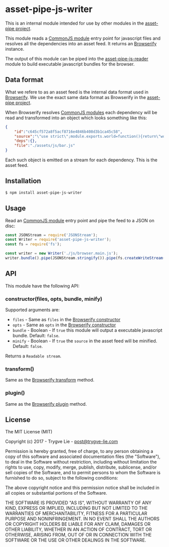# asset-pipe-js-writer

This is an internal module intended for use by other modules in the [asset-pipe project][asset-pipe].

This module reads a [CommonJS module][commonjs] entry point for javascript files and
resolves all the dependencies into an asset feed. It returns an [Browserify][browserify]
instance.

The output of this module can be piped into the [asset-pipe-js-reader][asset-pipe-js-reader] module
to build executable javascript bundles for the browser.



## Data format

What we refere to as an asset feed is the internal data format used in [Browserify][browserify]. We
use the exact same data format as Browserify in the [asset-pipe project][asset-pipe].

When Browserify resolves [CommonJS modules][commonjs] each dependency will be read and transformed
into an object which looks something like this:

```json
{
    "id":"c645cf572a8f5acf8716e4846b408d3b1ca45c58",
    "source":"\"use strict\";module.exports.world=function(){return\"world\"};",
    "deps":{},
    "file":"./assets/js/bar.js"
}
```

Each such object is emitted on a stream for each dependency. This is the asset feed.



## Installation

```bash
$ npm install asset-pipe-js-writer
```



## Usage

Read an [CommonJS module][commonjs] entry point and pipe the feed to a JSON on disc:

```js
const JSONStream = require('JSONStream');
const Writer = require('asset-pipe-js-writer');
const fs = require('fs');

const writer = new Writer('./js/browser.main.js');
writer.bundle().pipe(JSONStream.stringify()).pipe(fs.createWriteStream('./feed/a.json'));
```



## API

This module have the following API:

### constructor(files, opts, bundle, minify)

Supported arguments are:

 * `files` - Same as `files` in the [Browserify constructor][browserify-opts]
 * `opts` - Same as `opts` in the [Browserify constructor][browserify-opts]
 * `bundle` - Boolean - If `true` this module will output a executable javascript bundle. Default: `false`.
 * `minify` - Boolean - If `true` the `source` in the asset feed will be minified. Default: `false`.

Returns a `Readable stream`.

### transform()

Same as the [Browserify transform][browserify-transform] method.

### plugin()

Same as the [Browserify plugin][browserify-plugin] method.



## License

The MIT License (MIT)

Copyright (c) 2017 - Trygve Lie - post@trygve-lie.com

Permission is hereby granted, free of charge, to any person obtaining a copy
of this software and associated documentation files (the "Software"), to deal
in the Software without restriction, including without limitation the rights
to use, copy, modify, merge, publish, distribute, sublicense, and/or sell
copies of the Software, and to permit persons to whom the Software is
furnished to do so, subject to the following conditions:

The above copyright notice and this permission notice shall be included in
all copies or substantial portions of the Software.

THE SOFTWARE IS PROVIDED "AS IS", WITHOUT WARRANTY OF ANY KIND, EXPRESS OR
IMPLIED, INCLUDING BUT NOT LIMITED TO THE WARRANTIES OF MERCHANTABILITY,
FITNESS FOR A PARTICULAR PURPOSE AND NONINFRINGEMENT. IN NO EVENT SHALL THE
AUTHORS OR COPYRIGHT HOLDERS BE LIABLE FOR ANY CLAIM, DAMAGES OR OTHER
LIABILITY, WHETHER IN AN ACTION OF CONTRACT, TORT OR OTHERWISE, ARISING FROM,
OUT OF OR IN CONNECTION WITH THE SOFTWARE OR THE USE OR OTHER DEALINGS IN
THE SOFTWARE.



[commonjs]: https://nodejs.org/docs/latest/api/modules.html
[asset-pipe]: https://github.com/asset-pipe
[browserify]: https://github.com/substack/node-browserify
[browserify-opts]: https://github.com/substack/node-browserify#browserifyfiles--opts
[browserify-plugin]: https://github.com/substack/node-browserify#bpluginplugin-opts
[browserify-transform]: https://github.com/substack/node-browserify#btransformtr-opts
[asset-pipe-js-reader]: https://github.com/asset-pipe/asset-pipe-js-reader
